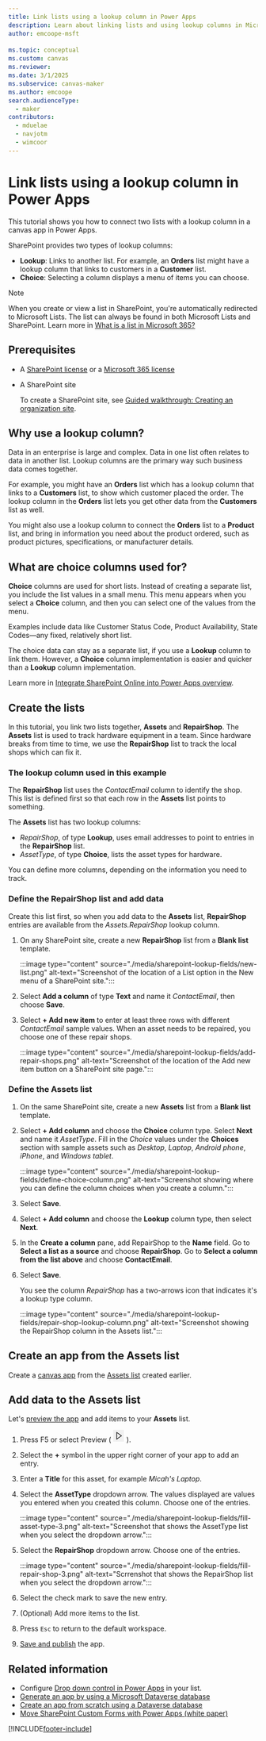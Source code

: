 ```yaml
---
title: Link lists using a lookup column in Power Apps
description: Learn about linking lists and using lookup columns in Microsoft Power Apps.
author: emcoope-msft

ms.topic: conceptual
ms.custom: canvas
ms.reviewer: 
ms.date: 3/1/2025
ms.subservice: canvas-maker
ms.author: emcoope
search.audienceType: 
  - maker
contributors:
  - mduelae
  - navjotm
  - wimcoor
---
```


# Link lists using a lookup column in Power Apps

This tutorial shows you how to connect two lists with a lookup column in a canvas app in Power Apps.

SharePoint provides two types of lookup columns:

- **Lookup**: Links to another list. For example, an **Orders** list might have a lookup column that links to customers in a **Customer** list.
- **Choice**: Selecting a column displays a menu of items you can choose.

> [!NOTE]
> When you create or view a list in SharePoint, you're automatically redirected to Microsoft Lists. The list can always be found in both Microsoft Lists and SharePoint. Learn more in [What is a list in Microsoft 365?](https://support.microsoft.com/en-us/office/what-is-a-list-in-microsoft-365-93262a88-20ad-4edc-8410-b6909b2f59a5)

## Prerequisites

- A [SharePoint license](https://www.microsoft.com/en-us/microsoft-365/sharepoint/compare-sharepoint-plans?msockid=142399bb7d966f5511fe8cc47c2c6ec1) or a [Microsoft 365 license](https://www.microsoft.com/en-us/microsoft-365/business/compare-all-microsoft-365-business-products?msockid=142399bb7d966f5511fe8cc47c2c6ec1)
- A SharePoint site

  To create a SharePoint site, see [Guided walkthrough: Creating an organization site](/sharepoint/guided-walkthrough-creating-organization-site).

## Why use a lookup column?

Data in an enterprise is large and complex. Data in one list often relates to data in another list. Lookup columns are the primary way such business data comes together.

For example, you might have an **Orders** list which has a lookup column that links to a **Customers** list, to show which customer placed the order. The lookup column in the **Orders** list lets you get other data from the **Customers** list as well.

You might also use a lookup column to connect the **Orders** list to a **Product** list, and bring in information you need about the product ordered, such as product pictures, specifications, or manufacturer details.

## What are choice columns used for?

**Choice** columns are used for short lists. Instead of  creating a separate list, you include the list values in a small menu. This menu appears when you select a **Choice** column, and then you can select one of the values from the menu.

Examples include data like Customer Status Code, Product Availability, State Codes—any fixed, relatively short list.

The choice data can stay as a separate list, if you use a **Lookup** column to link them. However, a **Choice** column implementation is easier and quicker than a **Lookup** column implementation.

Learn more in [Integrate SharePoint Online into Power Apps overview](sharepoint-list-integration-overview.md).

## Create the lists

In this tutorial, you link two lists together, **Assets** and **RepairShop**. The **Assets** list is used to track hardware equipment in a team. Since hardware breaks from time to time, we use the **RepairShop** list to track the local shops which can fix it.

### The lookup column used in this example

The **RepairShop** list uses the *ContactEmail* column to identify the shop. This list is defined first so that each row in the **Assets** list points to something.

The **Assets** list has two lookup columns:

- *RepairShop*, of type **Lookup**, uses email addresses to point to entries in the **RepairShop** list.
- *AssetType*, of type **Choice**, lists the asset types for hardware.

You can define more columns, depending on the information you need to track.

### Define the RepairShop list and add data

Create this list first, so when you add data to the **Assets** list, **RepairShop** entries are available from the *Assets.RepairShop* lookup column.

1. On any SharePoint site, create a new **RepairShop** list from a **Blank list** template.

    :::image type="content" source="./media/sharepoint-lookup-fields/new-list.png" alt-text="Screenshot of the location of a List option in the New menu of a SharePoint site.":::
1. Select **Add a column** of type **Text** and name it *ContactEmail*, then choose **Save**.
1. Select **+ Add new item** to enter at least three rows with different *ContactEmail* sample values. When an asset needs to be repaired, you choose one of these repair shops.

    :::image type="content" source="./media/sharepoint-lookup-fields/add-repair-shops.png" alt-text="Screenshot of the location of the Add new item button on a SharePoint site page.":::

### Define the Assets list

1. On the same SharePoint site, create a new **Assets** list from a **Blank list** template.
1. Select **+ Add column** and choose the **Choice** column type. Select **Next** and name it *AssetType*. Fill in the *Choice* values under the **Choices** section with sample assets such as *Desktop*, *Laptop*, *Android phone*, *iPhone*, and *Windows tablet*.

    :::image type="content" source="./media/sharepoint-lookup-fields/define-choice-column.png" alt-text="Screenshot showing where you can define the column choices when you create a column.":::
1. Select **Save**.
1. Select **+ Add column** and choose the **Lookup** column type, then select **Next**.
1. In the **Create a column** pane, add RepairShop to the **Name** field. Go to **Select a list as a source** and choose **RepairShop**. Go to **Select a column from the list above** and choose **ContactEmail**.
1. Select **Save**.

   You see the column *RepairShop* has a two-arrows icon that indicates it's a lookup type column.

   :::image type="content" source="./media/sharepoint-lookup-fields/repair-shop-lookup-column.png" alt-text="Screenshot showing the RepairShop column in the Assets list.":::

## Create an app from the Assets list

Create a [canvas app](app-from-sharepoint.md) from the [Assets list](#define-the-assets-list) created earlier.

## Add data to the Assets list

Let's [preview the app](preview-app.md) and add items to your **Assets** list.

1. Press F5 or select Preview ( ![Preview icon.](./media/sharepoint-lookup-fields/preview.png) ).

2. Select the **+** symbol in the upper right corner of your app to add an entry.

3. Enter a **Title** for this asset, for example *Micah's Laptop*.

4. Select the **AssetType** dropdown arrow. The values displayed are values you entered when you created this column. Choose one of the entries.

   :::image type="content" source="./media/sharepoint-lookup-fields/fill-asset-type-3.png" alt-text="Screenshot that shows the AssetType list when you select the dropdown arrow.":::

5. Select the **RepairShop** dropdown arrow. Choose one of the entries.

   :::image type="content" source="./media/sharepoint-lookup-fields/fill-repair-shop-3.png" alt-text="Scrrenshot that shows the RepairShop list when you select the dropdown arrow.":::

6. Select the check mark to save the new entry.

7. (Optional) Add more items to the list.

8. Press `Esc` to return to the default workspace.

9. [Save and publish](save-publish-app.md) the app.

## Related information

- Configure [Drop down control in Power Apps](controls/control-drop-down.md) in your list.
- [Generate an app by using a Microsoft Dataverse database](data-platform-create-app.md)
- [Create an app from scratch using a Dataverse database](data-platform-create-app-scratch.md)
- [Move SharePoint Custom Forms with Power Apps (white paper)](https://go.microsoft.com/fwlink/?linkid=2263521)

[!INCLUDE[footer-include](../../includes/footer-banner.md)]
